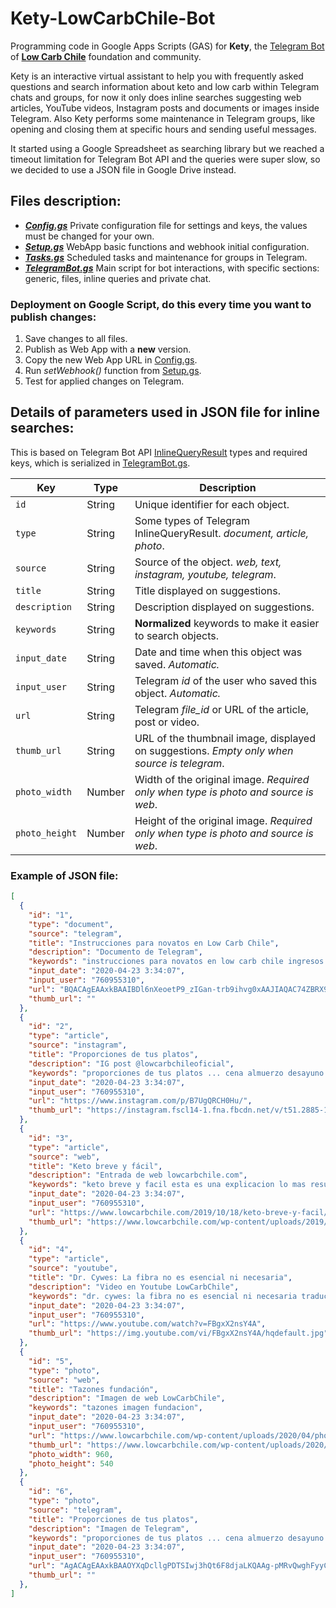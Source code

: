 # Kety-LowCarbChile-Bot

Programming code in Google Apps Scripts (GAS) for **Kety**, the [Telegram Bot](https://t.me/lowcarbchilebot) of **[Low Carb Chile](https://www.lowcarbchile.com)** foundation and community.

Kety is an interactive virtual assistant to help you with frequently asked questions and search information about keto and low carb within Telegram chats and groups, for now it only does inline searches suggesting web articles, YouTube videos, Instagram posts and documents or images inside Telegram.
Also Kety performs some maintenance in Telegram groups, like opening and closing them at specific hours and sending useful messages.

It started using a Google Spreadsheet as searching library but we reached a timeout limitation for Telegram Bot API and the queries were super slow, so we decided to use a JSON file in Google Drive instead.


## Files description:

- ***[Config.gs](Config.gs)*** Private configuration file for settings and keys, the values must be changed for your own.
- ***[Setup.gs](Setup.gs)*** WebApp basic functions and webhook initial configuration.
- ***[Tasks.gs](Tasks.gs)*** Scheduled tasks and maintenance for groups in Telegram.
- ***[TelegramBot.gs](TelegramBot.gs)*** Main script for bot interactions, with specific sections: generic, files, inline queries and private chat.


### Deployment on Google Script, do this every time you want to publish changes:

1. Save changes to all files.
2. Publish as Web App with a **new** version.
3. Copy the new Web App URL in [Config.gs](Config.gs).
4. Run _setWebhook()_ function from [Setup.gs](Setup.gs).
5. Test for applied changes on Telegram.


## Details of parameters used in JSON file for inline searches:

This is based on Telegram Bot API [InlineQueryResult](https://core.telegram.org/bots/api#inlinequeryresult) types and required keys, which is serialized in [TelegramBot.gs](TelegramBot.gs).

| Key | Type | Description |
| --- | --- | --- |
| `id` | String | Unique identifier for each object. |
| `type` | String | Some types of Telegram InlineQueryResult. _document, article, photo_. |
| `source` | String | Source of the object. _web, text, instagram, youtube, telegram_. |
| `title` | String | Title displayed on suggestions. |
| `description` | String | Description displayed on suggestions. |
| `keywords` | String | **Normalized** keywords to make it easier to search objects. |
| `input_date` | String | Date and time when this object was saved. _Automatic._ |
| `input_user` | String | Telegram _id_ of the user who saved this object. _Automatic._ |
| `url` | String | Telegram _file_id_ or URL of the article, post or video. |
| `thumb_url` | String | URL of the thumbnail image, displayed on suggestions. _Empty only when source is telegram_. |
| `photo_width` | Number | Width of the original image. _Required only when type is photo and source is web_. |
| `photo_height` | Number | Height of the original image. _Required only when type is photo and source is web_. |


### Example of JSON file:

```json
[
  {
    "id": "1",
    "type": "document",
    "source": "telegram",
    "title": "Instrucciones para novatos en Low Carb Chile",
    "description": "Documento de Telegram",
    "keywords": "instrucciones para novatos en low carb chile ingresos directriz directrices reglas principiantes",
    "input_date": "2020-04-23 3:34:07",
    "input_user": "760955310",
    "url": "BQACAgEAAxkBAAIBDl6nXeoetP9_zIGan-trb9ihvg0xAAJIAQAC74ZBRX9dgxJs-sUEGQQ",
    "thumb_url": ""
  },
  {
    "id": "2",
    "type": "article",
    "source": "instagram",
    "title": "Proporciones de tus platos",
    "description": "IG post @lowcarbchileoficial",
    "keywords": "proporciones de tus platos ... cena almuerzo desayuno grasas proteinas plantas verduras",
    "input_date": "2020-04-23 3:34:07",
    "input_user": "760955310",
    "url": "https://www.instagram.com/p/B7UgQRCH0Hu/",
    "thumb_url": "https://instagram.fscl14-1.fna.fbcdn.net/v/t51.2885-15/e35/s150x150/81908314_1747571405367386_5259296594522926485_n.jpg?_nc_ht=instagram.fscl14-1.fna.fbcdn.net&_nc_cat=102&_nc_ohc=CNXVvETCXLEAX-E8N6g&oh=ab502f7109ead53b6c934df1015afc9f&oe=5ECB4AE1"
  },
  {
    "id": "3",
    "type": "article",
    "source": "web",
    "title": "Keto breve y fácil",
    "description": "Entrada de web lowcarbchile.com",
    "keywords": "keto breve y facil esta es una explicacion lo mas resumida y simple posible sobre keto  come menos de 30g de carbohidratos al dia (netos) ... te recomendamos seguir la cuenta de nuestro amigo manoso entrada post web blog",
    "input_date": "2020-04-23 3:34:07",
    "input_user": "760955310",
    "url": "https://www.lowcarbchile.com/2019/10/18/keto-breve-y-facil/",
    "thumb_url": "https://www.lowcarbchile.com/wp-content/uploads/2019/10/Bacon.jpg"
  },
  {
    "id": "4",
    "type": "article",
    "source": "youtube",
    "title": "Dr. Cywes: La fibra no es esencial ni necesaria",
    "description": "Video en Youtube LowCarbChile",
    "keywords": "dr. cywes: la fibra no es esencial ni necesaria traducimos el video del dr robert cywes sobre la fibra, el nos explica que no es esencial ni necesaria para tener buenas deposiciones, es mas, mientras mas carnivoros seamos mejor y mas suave seran nuestras evacuaciones, lo necesario son grasas saturadas, abundante sal y agua.  tal como menciona zoe harcombe la evidencia que la fibra es necesaria para los seres humanos carece de ciencia en nutricion.  #fibra #diverticulitis #carbaddictiondoc #keto #carnivore #fiber #poop #salud #nutricion #keto #lchf #lowcarbchile canal youtube",
    "input_date": "2020-04-23 3:34:07",
    "input_user": "760955310",
    "url": "https://www.youtube.com/watch?v=FBgxX2nsY4A",
    "thumb_url": "https://img.youtube.com/vi/FBgxX2nsY4A/hqdefault.jpg"
  },
  {
    "id": "5",
    "type": "photo",
    "source": "web",
    "title": "Tazones fundación",
    "description": "Imagen de web LowCarbChile",
    "keywords": "tazones imagen fundacion",
    "input_date": "2020-04-23 3:34:07",
    "input_user": "760955310",
    "url": "https://www.lowcarbchile.com/wp-content/uploads/2020/04/photo_2020-04-10_14-42-51.jpg",
    "thumb_url": "https://www.lowcarbchile.com/wp-content/uploads/2020/04/photo_2020-04-10_14-42-51.jpg",
    "photo_width": 960,
    "photo_height": 540
  },
  {
    "id": "6",
    "type": "photo",
    "source": "telegram",
    "title": "Proporciones de tus platos",
    "description": "Imagen de Telegram",
    "keywords": "proporciones de tus platos ... cena almuerzo desayuno grasas proteinas plantas verduras",
    "input_date": "2020-04-23 3:34:07",
    "input_user": "760955310",
    "url": "AgACAgEAAxkBAAOYXqDcllgPDTSIwj3hQt6F8djaLKQAAg-pMRvQwghFyyC3WBmG1YdU4GsGAAQBAAMCAAN5AAP2hAMAARgE",
    "thumb_url": ""
  },
]
```

